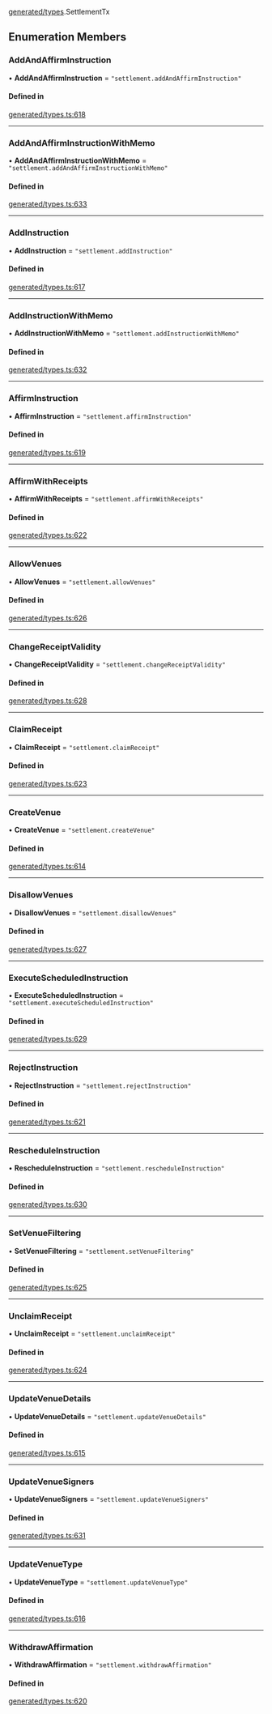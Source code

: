 [generated/types](../../../Modules/Generated/Types.md).SettlementTx

## Enumeration Members

### AddAndAffirmInstruction

• **AddAndAffirmInstruction** = ``"settlement.addAndAffirmInstruction"``

#### Defined in

[generated/types.ts:618](https://github.com/PolymeshAssociation/polymesh-sdk/blob/15be87e8/src/generated/types.ts#L618)

___

### AddAndAffirmInstructionWithMemo

• **AddAndAffirmInstructionWithMemo** = ``"settlement.addAndAffirmInstructionWithMemo"``

#### Defined in

[generated/types.ts:633](https://github.com/PolymeshAssociation/polymesh-sdk/blob/15be87e8/src/generated/types.ts#L633)

___

### AddInstruction

• **AddInstruction** = ``"settlement.addInstruction"``

#### Defined in

[generated/types.ts:617](https://github.com/PolymeshAssociation/polymesh-sdk/blob/15be87e8/src/generated/types.ts#L617)

___

### AddInstructionWithMemo

• **AddInstructionWithMemo** = ``"settlement.addInstructionWithMemo"``

#### Defined in

[generated/types.ts:632](https://github.com/PolymeshAssociation/polymesh-sdk/blob/15be87e8/src/generated/types.ts#L632)

___

### AffirmInstruction

• **AffirmInstruction** = ``"settlement.affirmInstruction"``

#### Defined in

[generated/types.ts:619](https://github.com/PolymeshAssociation/polymesh-sdk/blob/15be87e8/src/generated/types.ts#L619)

___

### AffirmWithReceipts

• **AffirmWithReceipts** = ``"settlement.affirmWithReceipts"``

#### Defined in

[generated/types.ts:622](https://github.com/PolymeshAssociation/polymesh-sdk/blob/15be87e8/src/generated/types.ts#L622)

___

### AllowVenues

• **AllowVenues** = ``"settlement.allowVenues"``

#### Defined in

[generated/types.ts:626](https://github.com/PolymeshAssociation/polymesh-sdk/blob/15be87e8/src/generated/types.ts#L626)

___

### ChangeReceiptValidity

• **ChangeReceiptValidity** = ``"settlement.changeReceiptValidity"``

#### Defined in

[generated/types.ts:628](https://github.com/PolymeshAssociation/polymesh-sdk/blob/15be87e8/src/generated/types.ts#L628)

___

### ClaimReceipt

• **ClaimReceipt** = ``"settlement.claimReceipt"``

#### Defined in

[generated/types.ts:623](https://github.com/PolymeshAssociation/polymesh-sdk/blob/15be87e8/src/generated/types.ts#L623)

___

### CreateVenue

• **CreateVenue** = ``"settlement.createVenue"``

#### Defined in

[generated/types.ts:614](https://github.com/PolymeshAssociation/polymesh-sdk/blob/15be87e8/src/generated/types.ts#L614)

___

### DisallowVenues

• **DisallowVenues** = ``"settlement.disallowVenues"``

#### Defined in

[generated/types.ts:627](https://github.com/PolymeshAssociation/polymesh-sdk/blob/15be87e8/src/generated/types.ts#L627)

___

### ExecuteScheduledInstruction

• **ExecuteScheduledInstruction** = ``"settlement.executeScheduledInstruction"``

#### Defined in

[generated/types.ts:629](https://github.com/PolymeshAssociation/polymesh-sdk/blob/15be87e8/src/generated/types.ts#L629)

___

### RejectInstruction

• **RejectInstruction** = ``"settlement.rejectInstruction"``

#### Defined in

[generated/types.ts:621](https://github.com/PolymeshAssociation/polymesh-sdk/blob/15be87e8/src/generated/types.ts#L621)

___

### RescheduleInstruction

• **RescheduleInstruction** = ``"settlement.rescheduleInstruction"``

#### Defined in

[generated/types.ts:630](https://github.com/PolymeshAssociation/polymesh-sdk/blob/15be87e8/src/generated/types.ts#L630)

___

### SetVenueFiltering

• **SetVenueFiltering** = ``"settlement.setVenueFiltering"``

#### Defined in

[generated/types.ts:625](https://github.com/PolymeshAssociation/polymesh-sdk/blob/15be87e8/src/generated/types.ts#L625)

___

### UnclaimReceipt

• **UnclaimReceipt** = ``"settlement.unclaimReceipt"``

#### Defined in

[generated/types.ts:624](https://github.com/PolymeshAssociation/polymesh-sdk/blob/15be87e8/src/generated/types.ts#L624)

___

### UpdateVenueDetails

• **UpdateVenueDetails** = ``"settlement.updateVenueDetails"``

#### Defined in

[generated/types.ts:615](https://github.com/PolymeshAssociation/polymesh-sdk/blob/15be87e8/src/generated/types.ts#L615)

___

### UpdateVenueSigners

• **UpdateVenueSigners** = ``"settlement.updateVenueSigners"``

#### Defined in

[generated/types.ts:631](https://github.com/PolymeshAssociation/polymesh-sdk/blob/15be87e8/src/generated/types.ts#L631)

___

### UpdateVenueType

• **UpdateVenueType** = ``"settlement.updateVenueType"``

#### Defined in

[generated/types.ts:616](https://github.com/PolymeshAssociation/polymesh-sdk/blob/15be87e8/src/generated/types.ts#L616)

___

### WithdrawAffirmation

• **WithdrawAffirmation** = ``"settlement.withdrawAffirmation"``

#### Defined in

[generated/types.ts:620](https://github.com/PolymeshAssociation/polymesh-sdk/blob/15be87e8/src/generated/types.ts#L620)
